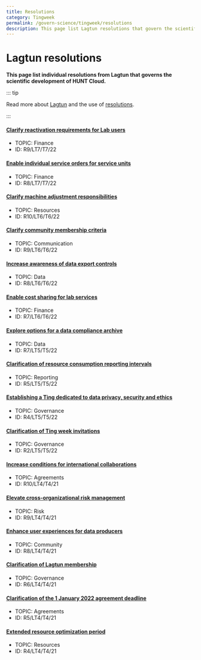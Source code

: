 ```yaml
---
title: Resolutions
category: Tingweek
permalink: /govern-science/tingweek/resolutions
description: This page list Lagtun resolutions that govern the scientific development of HUNT Cloud.
---
```


# Lagtun resolutions

**This page list individual resolutions from Lagtun that governs the scientific development of HUNT Cloud.**

::: tip

Read more about [Lagtun](/govern-science/tingweek/lagtun/) and the use of [resolutions](/govern-science/tingweek/lagtun/#resolutions).

:::

#### [Clarify reactivation requirements for Lab users](https://assets.hdc.ntnu.no/assets/tingweek/hunt-cloud-tingweek7-resolutions.pdf#page=4)

- TOPIC: Finance
- ID: R9/LT7/T7/22

#### [Enable individual service orders for service units](https://assets.hdc.ntnu.no/assets/tingweek/hunt-cloud-tingweek7-resolutions.pdf#page=3)

- TOPIC: Finance
- ID: R8/LT7/T7/22

#### [Clarify machine adjustment responsibilities](https://assets.hdc.ntnu.no/assets/tingweek/hunt-cloud-tingweek6-resolutions.pdf#page=6)

- TOPIC: Resources
- ID: R10/LT6/T6/22

#### [Clarify community membership criteria](https://assets.hdc.ntnu.no/assets/tingweek/hunt-cloud-tingweek6-resolutions.pdf#page=5)

- TOPIC: Communication
- ID: R9/LT6/T6/22

#### [Increase awareness of data export controls](https://assets.hdc.ntnu.no/assets/tingweek/hunt-cloud-tingweek6-resolutions.pdf#page=4)

- TOPIC: Data
- ID: R8/LT6/T6/22

#### [Enable cost sharing for lab services](https://assets.hdc.ntnu.no/assets/tingweek/hunt-cloud-tingweek6-resolutions.pdf#page=3)

- TOPIC: Finance
- ID: R7/LT6/T6/22

#### [Explore options for a data compliance archive](https://assets.hdc.ntnu.no/assets/tingweek/hunt-cloud-tingweek5-resolutions.pdf#page=6)

- TOPIC: Data
- ID: R7/LT5/T5/22

#### [Clarification of resource consumption reporting intervals](https://assets.hdc.ntnu.no/assets/tingweek/hunt-cloud-tingweek5-resolutions.pdf#page=5)

- TOPIC: Reporting
- ID: R5/LT5/T5/22

#### [Establishing a Ting dedicated to data privacy, security and ethics](https://assets.hdc.ntnu.no/assets/tingweek/hunt-cloud-tingweek5-resolutions.pdf#page=4)

- TOPIC: Governance
- ID: R4/LT5/T5/22

#### [Clarification of Ting week invitations](https://assets.hdc.ntnu.no/assets/tingweek/hunt-cloud-tingweek5-resolutions.pdf#page=3)

- TOPIC: Governance
- ID: R2/LT5/T5/22

#### [Increase conditions for international collaborations](https://assets.hdc.ntnu.no/assets/tingweek/hunt-cloud-tingweek4-resolutions.pdf#page=8)

- TOPIC: Agreements
- ID: R10/LT4/T4/21

#### [Elevate cross-organizational risk management](https://assets.hdc.ntnu.no/assets/tingweek/hunt-cloud-tingweek4-resolutions.pdf#page=7)

- TOPIC: Risk
- ID: R9/LT4/T4/21

#### [Enhance user experiences for data producers](https://assets.hdc.ntnu.no/assets/tingweek/hunt-cloud-tingweek4-resolutions.pdf#page=6)

- TOPIC: Community
- ID: R8/LT4/T4/21

#### [Clarification of Lagtun membership](https://assets.hdc.ntnu.no/assets/tingweek/hunt-cloud-tingweek4-resolutions.pdf#page=5)

- TOPIC: Governance
- ID: R6/LT4/T4/21
 
#### [Clarification of the 1 January 2022 agreement deadline](https://assets.hdc.ntnu.no/assets/tingweek/hunt-cloud-tingweek4-resolutions.pdf#page=4)

- TOPIC: Agreements
- ID: R5/LT4/T4/21

#### [Extended resource optimization period](https://assets.hdc.ntnu.no/assets/tingweek/hunt-cloud-tingweek4-resolutions.pdf#page=3)

- TOPIC: Resources
- ID: R4/LT4/T4/21
 
